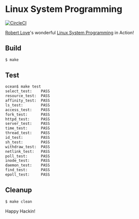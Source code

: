 # Linux System Programming

[![CircleCI]](https://circleci.com/gh/keinohguchi/workflows/lsp)

[Robert Love]'s wonderful [Linux System Programming] in Action!

[Robert Love]: https://rlove.org/
[CircleCI]: https://circleci.com/gh/keinohguchi/lsp.svg?style=svg
[Linux System Programming]: http://shop.oreilly.com/product/0636920026891.do

## Build

```sh
$ make
```

## Test

```sh
ocean$ make test
select_test:    PASS
resource_test:  PASS
affinity_test:  PASS
ls_test:        PASS
access_test:    PASS
fork_test:      PASS
httpd_test:     PASS
server_test:    PASS
time_test:      PASS
thread_test:    PASS
id_test:        PASS
sh_test:        PASS
withdraw_test:  PASS
netlink_test:   PASS
poll_test:      PASS
inode_test:     PASS
daemon_test:    PASS
find_test:      PASS
epoll_test:     PASS
```

## Cleanup

```sh
$ make clean
```

Happy Hackin!

